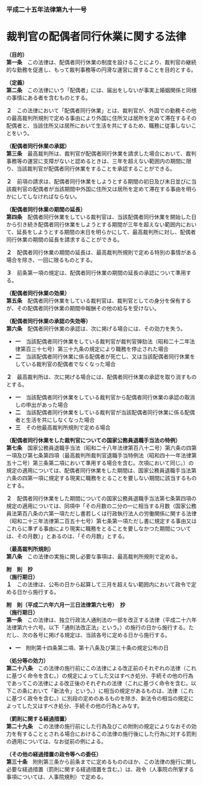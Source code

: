 ### 平成二十五年法律第九十一号  
# 裁判官の配偶者同行休業に関する法律  
  
**（目的）**  
**第一条**　この法律は、配偶者同行休業の制度を設けることにより、裁判官の継続的な勤務を促進し、もって裁判事務等の円滑な運営に資することを目的とする。  
  
**（定義）**  
**第二条**　この法律にいう「配偶者」には、届出をしないが事実上婚姻関係と同様の事情にある者を含むものとする。  
  
**２**　この法律において「配偶者同行休業」とは、裁判官が、外国での勤務その他の最高裁判所規則で定める事由により外国に住所又は居所を定めて滞在するその配偶者と、当該住所又は居所において生活を共にするため、職務に従事しないことをいう。  
  
**（配偶者同行休業の承認）**  
**第三条**　最高裁判所は、裁判官が配偶者同行休業を請求した場合において、裁判事務等の運営に支障がないと認めるときは、三年を超えない範囲内の期間に限り、当該裁判官が配偶者同行休業をすることを承認することができる。  
  
**２**　前項の請求は、配偶者同行休業をしようとする期間の初日及び末日並びに当該裁判官の配偶者が当該期間中外国に住所又は居所を定めて滞在する事由を明らかにしてしなければならない。  
  
**（配偶者同行休業の期間の延長）**  
**第四条**　配偶者同行休業をしている裁判官は、当該配偶者同行休業を開始した日から引き続き配偶者同行休業をしようとする期間が三年を超えない範囲内において、延長をしようとする期間の末日を明らかにして、最高裁判所に対し、配偶者同行休業の期間の延長を請求することができる。  
  
**２**　配偶者同行休業の期間の延長は、最高裁判所規則で定める特別の事情がある場合を除き、一回に限るものとする。  
  
**３**　前条第一項の規定は、配偶者同行休業の期間の延長の承認について準用する。  
  
**（配偶者同行休業の効果）**  
**第五条**　配偶者同行休業をしている裁判官は、裁判官としての身分を保有するが、その配偶者同行休業の期間中報酬その他の給与を受けない。  
  
**（配偶者同行休業の承認の失効等）**  
**第六条**　配偶者同行休業の承認は、次に掲げる場合には、その効力を失う。  
* **一**　当該配偶者同行休業をしている裁判官が裁判官弾劾法（昭和二十二年法律第百三十七号）第三十九条の規定により職務を停止された場合  
* **二**　当該配偶者同行休業に係る配偶者が死亡し、又は当該配偶者同行休業をしている裁判官の配偶者でなくなった場合  
  
**２**　最高裁判所は、次に掲げる場合には、配偶者同行休業の承認を取り消すものとする。  
* **一**　当該配偶者同行休業をしている裁判官から配偶者同行休業の承認の取消しの申出があった場合  
* **二**　当該配偶者同行休業をしている裁判官が当該配偶者同行休業に係る配偶者と生活を共にしなくなった場合  
* **三**　その他最高裁判所規則で定める場合  
  
**（配偶者同行休業をした裁判官についての国家公務員退職手当法の特例）**  
**第七条**　国家公務員退職手当法（昭和二十八年法律第百八十二号）第六条の四第一項及び第七条第四項（最高裁判所裁判官退職手当特例法（昭和四十一年法律第五十二号）第三条第二項において準用する場合を含む。次項において同じ。）の規定の適用については、配偶者同行休業をした期間は、国家公務員退職手当法第六条の四第一項に規定する現実に職務をとることを要しない期間に該当するものとする。  
  
**２**　配偶者同行休業をした期間についての国家公務員退職手当法第七条第四項の規定の適用については、同項中「その月数の二分の一に相当する月数（国家公務員法第百八条の六第一項ただし書若しくは行政執行法人の労働関係に関する法律（昭和二十三年法律第二百五十七号）第七条第一項ただし書に規定する事由又はこれらに準ずる事由により現実に職務をとることを要しなかつた期間については、その月数）」とあるのは、「その月数」とする。  
  
**（最高裁判所規則）**  
**第八条**　この法律の実施に関し必要な事項は、最高裁判所規則で定める。  
  
**附　則　抄**  
**（施行期日）**  
**１**　この法律は、公布の日から起算して三月を超えない範囲内において政令で定める日から施行する。  
  
**附　則（平成二六年六月一三日法律第六七号）　抄**  
**（施行期日）**  
**第一条**　この法律は、独立行政法人通則法の一部を改正する法律（平成二十六年法律第六十六号。以下「通則法改正法」という。）の施行の日から施行する。ただし、次の各号に掲げる規定は、当該各号に定める日から施行する。  
* **一**　附則第十四条第二項、第十八条及び第三十条の規定公布の日  
  
**（処分等の効力）**  
**第二十八条**　この法律の施行前にこの法律による改正前のそれぞれの法律（これに基づく命令を含む。）の規定によってした又はすべき処分、手続その他の行為であってこの法律による改正後のそれぞれの法律（これに基づく命令を含む。以下この条において「新法令」という。）に相当の規定があるものは、法律（これに基づく政令を含む。）に別段の定めのあるものを除き、新法令の相当の規定によってした又はすべき処分、手続その他の行為とみなす。  
  
**（罰則に関する経過措置）**  
**第二十九条**　この法律の施行前にした行為及びこの附則の規定によりなおその効力を有することとされる場合におけるこの法律の施行後にした行為に対する罰則の適用については、なお従前の例による。  
  
**（その他の経過措置の政令等への委任）**  
**第三十条**　附則第三条から前条までに定めるもののほか、この法律の施行に関し必要な経過措置（罰則に関する経過措置を含む。）は、政令（人事院の所掌する事項については、人事院規則）で定める。  
  
